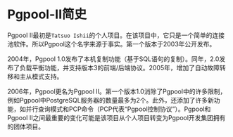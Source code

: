 # Pgpool-II简史

Pgpool II最初是`Tatsuo Ishii`的个人项目。在该项目中，它只是一个简单的连接池软件。所以Pgpool这个名字来源于事实。第一个版本于2003年公开发布。

2004年，Pgpool 1.0发布了本机复制功能（基于SQL语句的复制）。同年，2.0发布了负载平衡功能，并支持版本3的前端/后端协议。2005年，增加了自动故障转移和主从模式支持。

2006年，Pgpool更名为Pgpool II。第一个版本1.0消除了Pgpool中的许多限制，例如Pgpool中PostgreSQL服务器的数量最多为2个。此外，还添加了许多新功能，如并行查询模式和PCP命令（PCP代表“Pgpool控制协议”）。Pgpool和Pgpool II之间最重要的变化可能是该项目从个人项目转变为Pgpool开发集团拥有的团体项目。